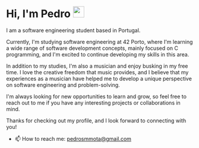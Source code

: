 <h1>Hi, I'm Pedro <img src="https://raw.githubusercontent.com/kaueMarques/kaueMarques/master/hi.gif" height="30px"> </h1>

I am a software engineering student based in Portugal.

Currently, I'm studying software engineering at 42 Porto, where I'm learning a wide range of software development concepts, mainly focused on C programming, and I'm excited to continue developing my skills in this area.

In addition to my studies, I'm also a musician and enjoy busking in my free time. I love the creative freedom that music provides, and I believe that my experiences as a musician have helped me to develop a unique perspective on software engineering and problem-solving.

I'm always looking for new opportunities to learn and grow, so feel free to reach out to me if you have any interesting projects or collaborations in mind.

Thanks for checking out my profile, and I look forward to connecting with you!

- 📫 How to reach me: pedrosmmota@gmail.com
